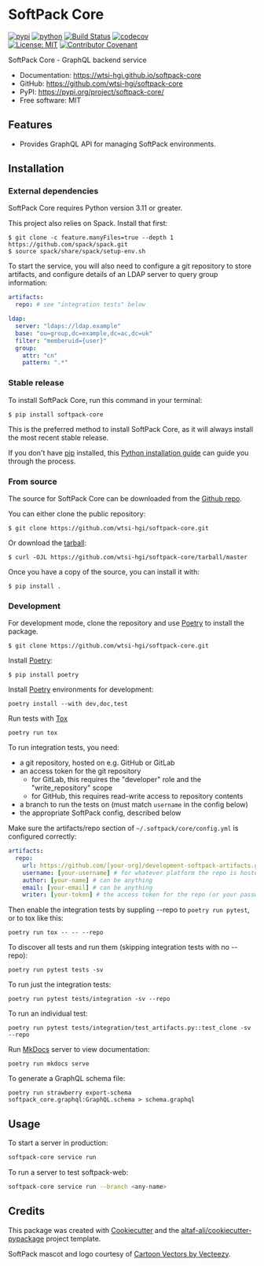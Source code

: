 # SoftPack Core


[![pypi](https://img.shields.io/pypi/v/softpack-core.svg)](https://pypi.org/project/softpack-core/)
[![python](https://img.shields.io/pypi/pyversions/softpack-core.svg)](https://pypi.org/project/softpack-core/)
[![Build Status](https://github.com/wtsi-hgi/softpack-core/actions/workflows/dev.yml/badge.svg)](https://github.com/wtsi-hgi/softpack-core/actions/workflows/dev.yml)
[![codecov](https://codecov.io/gh/wtsi-hgi/softpack-core/branch/main/graphs/badge.svg)](https://codecov.io/github/wtsi-hgi/softpack-core)
<br/>
[![License: MIT](https://img.shields.io/badge/License-MIT-yellow.svg)](https://opensource.org/licenses/MIT)
[![Contributor Covenant](https://img.shields.io/badge/Contributor%20Covenant-2.1-4baaaa.svg)](https://www.contributor-covenant.org/version/2/1/code_of_conduct)



SoftPack Core - GraphQL backend service


* Documentation: <https://wtsi-hgi.github.io/softpack-core>
* GitHub: <https://github.com/wtsi-hgi/softpack-core>
* PyPI: <https://pypi.org/project/softpack-core/>
* Free software: MIT


## Features

* Provides GraphQL API for managing SoftPack environments.

## Installation

### External dependencies

SoftPack Core requires Python version 3.11 or greater.

This project also relies on Spack. Install that first:

``` console
$ git clone -c feature.manyFiles=true --depth 1 https://github.com/spack/spack.git
$ source spack/share/spack/setup-env.sh
```

To start the service, you will also need to configure a git repository to store
artifacts, and configure details of an LDAP server to query group information:

```yaml
artifacts:
  repo: # see "integration tests" below

ldap:
  server: "ldaps://ldap.example"
  base: "ou=group,dc=example,dc=ac,dc=uk"
  filter: "memberuid={user}"
  group:
    attr: "cn"
    pattern: ".*"

```

### Stable release

To install SoftPack Core, run this command in your
terminal:

``` console
$ pip install softpack-core
```

This is the preferred method to install SoftPack Core, as it will always install the most recent stable release.

If you don't have [pip][] installed, this [Python installation guide][]
can guide you through the process.

### From source

The source for SoftPack Core can be downloaded from
the [Github repo][].

You can either clone the public repository:

``` console
$ git clone https://github.com/wtsi-hgi/softpack-core.git
```

Or download the [tarball][]:

``` console
$ curl -OJL https://github.com/wtsi-hgi/softpack-core/tarball/master
```

Once you have a copy of the source, you can install it with:

``` console
$ pip install .
```

### Development

For development mode, clone the repository and use [Poetry][] to install the
package.

``` console
$ git clone https://github.com/wtsi-hgi/softpack-core.git
```

Install [Poetry][]:

``` console
$ pip install poetry
```

Install [Poetry][] environments for development:

``` console
poetry install --with dev,doc,test
```

Run tests with [Tox][]

``` console
poetry run tox
```

To run integration tests, you need:

- a git repository, hosted on e.g. GitHub or GitLab
- an access token for the git repository
  - for GitLab, this requires the "developer" role and the "write_repository" scope
  - for GitHub, this requires read-write access to repository contents
- a branch to run the tests on (must match `username` in the config below)
- the appropriate SoftPack config, described below

Make sure the artifacts/repo section of `~/.softpack/core/config.yml` is
configured correctly:

```yaml
artifacts:
  repo:
    url: https://github.com/[your-org]/development-softpack-artifacts.git # HTTPS link to the repo
    username: [your-username] # for whatever platform the repo is hosted on
    author: [your-name] # can be anything
    email: [your-email] # can be anything
    writer: [your-token] # the access token for the repo (or your password for the repo host)
```

Then enable the integration tests by suppling --repo to `poetry run pytest`, or
to tox like this:

```
poetry run tox -- -- --repo
```

To discover all tests and run them (skipping integration tests with no --repo):

``` console
poetry run pytest tests -sv
```

To run just the integration tests:

``` console
poetry run pytest tests/integration -sv --repo
```

To run an individual test:

``` console
poetry run pytest tests/integration/test_artifacts.py::test_clone -sv --repo
```

Run [MkDocs] server to view documentation:

``` console
poetry run mkdocs serve
```

To generate a GraphQL schema file:

```
poetry run strawberry export-schema softpack_core.graphql:GraphQL.schema > schema.graphql
```


[pip]: https://pip.pypa.io
[Python installation guide]: http://docs.python-guide.org/en/latest/starting/installation/
[Github repo]: https://github.com/wtsi-hgi/softpack-core
[tarball]: https://github.com/wtsi-hgi/softpack-core/tarball/master
[Poetry]: https://python-poetry.org
[Tox]: https://tox.wiki
[MkDocs]: https://www.mkdocs.org

## Usage

To start a server in production:

```bash
softpack-core service run
```

To run a server to test softpack-web:

```bash
softpack-core service run --branch <any-name>
```

## Credits

This package was created with [Cookiecutter](https://github.com/audreyr/cookiecutter) and the [altaf-ali/cookiecutter-pypackage](https://altaf-ali.github.io/cookiecutter-pypackage) project template.

SoftPack mascot and logo courtesy of <a href="https://www.vecteezy.com/free-vector/cartoon">Cartoon Vectors by Vecteezy</a>.
